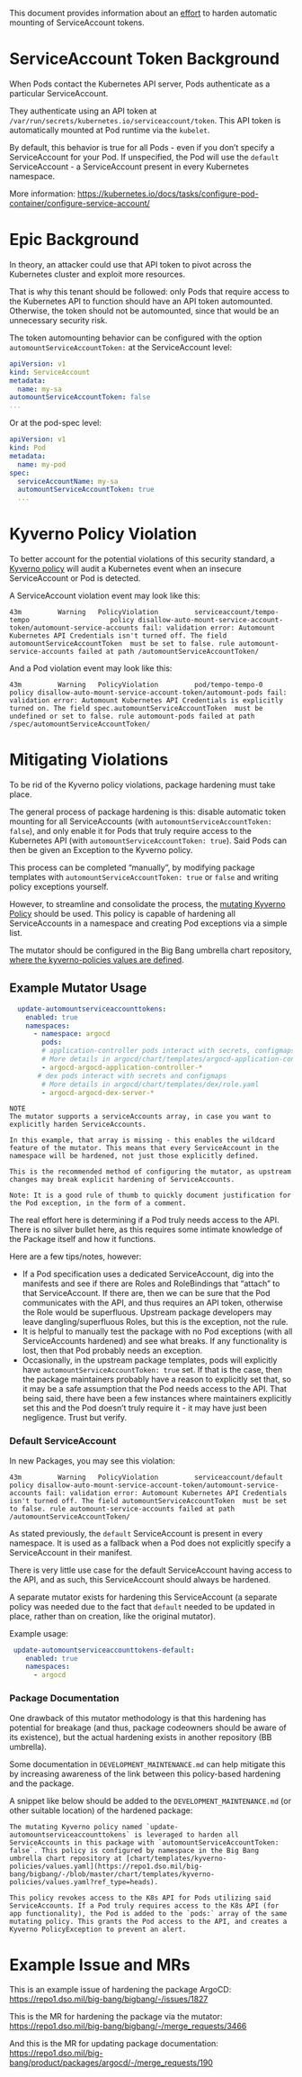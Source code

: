 This document provides information about an [effort](https://repo1.dso.mil/groups/big-bang/-/epics/146) to harden automatic mounting of ServiceAccount tokens.

# ServiceAccount Token Background

When Pods contact the Kubernetes API server, Pods authenticate as a particular ServiceAccount.

They authenticate using an API token at `/var/run/secrets/kubernetes.io/serviceaccount/token`. This API token is automatically mounted at Pod runtime via the `kubelet`.

By default, this behavior is true for all Pods - even if you don’t specify a ServiceAccount for your Pod. If unspecified, the Pod will use the `default` ServiceAccount - a ServiceAccount present in every Kubernetes namespace.

More information: <https://kubernetes.io/docs/tasks/configure-pod-container/configure-service-account/>

# Epic Background

In theory, an attacker could use that API token to pivot across the Kubernetes cluster and exploit more resources.

That is why this tenant should be followed: only Pods that require access to the Kubernetes API to function should have an API token automounted. Otherwise, the token should not be automounted, since that would be an unnecessary security risk.

The token automounting behavior can be configured with the option `automountServiceAccountToken:` at the ServiceAccount level:

```yaml
apiVersion: v1
kind: ServiceAccount
metadata:
  name: my-sa
automountServiceAccountToken: false
...
```

Or at the pod-spec level:

```yaml
apiVersion: v1
kind: Pod
metadata:
  name: my-pod
spec:
  serviceAccountName: my-sa
  automountServiceAccountToken: true
  ...
```

# Kyverno Policy Violation

To better account for the potential violations of this security standard, a [Kyverno policy](https://repo1.dso.mil/big-bang/product/packages/kyverno-policies/-/blob/main/chart/templates/disallow-auto-mount-service-account-token.yaml?ref_type=heads) will audit a Kubernetes event when an insecure ServiceAccount or Pod is detected.

A ServiceAccount violation event may look like this:

```
43m         Warning   PolicyViolation         serviceaccount/tempo-tempo                    policy disallow-auto-mount-service-account-token/automount-service-accounts fail: validation error: Automount Kubernetes API Credentials isn't turned off. The field automountServiceAccountToken  must be set to false. rule automount-service-accounts failed at path /automountServiceAccountToken/
```

And a Pod violation event may look like this:

```
43m         Warning   PolicyViolation         pod/tempo-tempo-0                             policy disallow-auto-mount-service-account-token/automount-pods fail: validation error: Automount Kubernetes API Credentials is explicitly turned on. The field spec.automountServiceAccountToken  must be undefined or set to false. rule automount-pods failed at path /spec/automountServiceAccountToken/
```

# Mitigating Violations

To be rid of the Kyverno policy violations, package hardening must take place.

The general process of package hardening is this: disable automatic token mounting for all ServiceAccounts (with `automountServiceAccountToken: false`), and only enable it for Pods that truly require access to the Kubernetes API (with `automountServiceAccountToken: true`). Said Pods can then be given an Exception to the Kyverno policy.

This process can be completed “manually”, by modifying package templates with `automountServiceAccountToken: true` or `false` and writing policy exceptions yourself.

However, to streamline and consolidate the process, the [mutating Kyverno Policy](https://repo1.dso.mil/big-bang/product/packages/kyverno-policies/-/blob/main/chart/templates/update-automountserviceaccounttokens.yaml?ref_type=heads) should be used. This policy is capable of hardening all ServiceAccounts in a namespace and creating Pod exceptions via a simple list.

The mutator should be configured in the Big Bang umbrella chart repository, [where the kyverno-policies values are defined](https://repo1.dso.mil/big-bang/bigbang/-/blob/master/chart/templates/kyverno-policies/values.yaml?ref_type=heads).

## Example Mutator Usage

```yaml
  update-automountserviceaccounttokens:
    enabled: true
    namespaces:
      - namespace: argocd
        pods:
        # application-controller pods interact with secrets, configmaps, events, and Argo CRDs 
        # More details in argocd/chart/templates/argocd-application-controller/role.yaml
        - argocd-argocd-application-controller-*
       # dex pods interact with secrets and configmaps
        # More details in argocd/chart/templates/dex/role.yaml
        - argocd-argocd-dex-server-*
```

```
NOTE
The mutator supports a serviceAccounts array, in case you want to explicitly harden ServiceAccounts. 

In this example, that array is missing - this enables the wildcard feature of the mutator. This means that every ServiceAccount in the namespace will be hardened, not just those explicitly defined.

This is the recommended method of configuring the mutator, as upstream changes may break explicit hardening of ServiceAccounts.
```

```
Note: It is a good rule of thumb to quickly document justification for the Pod exception, in the form of a comment.
```

The real effort here is determining if a Pod truly needs access to the API. There is no silver bullet here, as this requires some intimate knowledge of the Package itself and how it functions.

Here are a few tips/notes, however:

* If a Pod specification uses a dedicated ServiceAccount, dig into the manifests and see if there are Roles and RoleBindings that “attach” to that ServiceAccount. If there are, then we can be sure that the Pod communicates with the API, and thus requires an API token, otherwise the Role would be superfluous. Upstream package developers may leave dangling/superfluous Roles, but this is the exception, not the rule.
* It is helpful to manually test the package with no Pod exceptions (with all ServiceAccounts hardened) and see what breaks. If any functionality is lost, then that Pod probably needs an exception.
* Occasionally, in the upstream package templates, pods will explicitly have `automountServiceAccountToken: true` set. If that is the case, then the package maintainers probably have a reason to explicitly set that, so it may be a safe assumption that the Pod needs access to the API. That being said, there have been a few instances where maintainers explicitly set this and the Pod doesn’t truly require it - it may have just been negligence. Trust but verify.

### Default ServiceAccount

In new Packages, you may see this violation:

```
43m         Warning   PolicyViolation         serviceaccount/default                    policy disallow-auto-mount-service-account-token/automount-service-accounts fail: validation error: Automount Kubernetes API Credentials isn't turned off. The field automountServiceAccountToken  must be set to false. rule automount-service-accounts failed at path /automountServiceAccountToken/
```

As stated previously, the `default` ServiceAccount is present in every namespace. It is used as a fallback when a Pod does not explicitly specify a ServiceAccount in their manifest.

There is very little use case for the default ServiceAccount having access to the API, and as such, this ServiceAccount should always be hardened.

A separate mutator exists for hardening this ServiceAccount (a separate policy was needed due to the fact that `default` needed to be updated in place, rather than on creation, like the original mutator).

Example usage:

```yaml
 update-automountserviceaccounttokens-default:
    enabled: true
    namespaces:
      - argocd
```

### Package Documentation

One drawback of this mutator methodology is that this hardening has potential for breakage (and thus, package codeowners should be aware of its existence), but the actual hardening exists in another repository (BB umbrella).

Some documentation in `DEVELOPMENT_MAINTENANCE.md` can help mitigate this by increasing awareness of the link between this policy-based hardening and the package.

A snippet like below should be added to the `DEVELOPMENT_MAINTENANCE.md` (or other suitable location) of the hardened package:

```
The mutating Kyverno policy named `update-automountserviceaccounttokens` is leveraged to harden all ServiceAccounts in this package with `automountServiceAccountToken: false`. This policy is configured by namespace in the Big Bang umbrella chart repository at [chart/templates/kyverno-policies/values.yaml](https://repo1.dso.mil/big-bang/bigbang/-/blob/master/chart/templates/kyverno-policies/values.yaml?ref_type=heads).

This policy revokes access to the K8s API for Pods utilizing said ServiceAccounts. If a Pod truly requires access to the K8s API (for app functionality), the Pod is added to the `pods:` array of the same mutating policy. This grants the Pod access to the API, and creates a Kyverno PolicyException to prevent an alert.
```

# Example Issue and MRs

This is an example issue of hardening the package ArgoCD: <https://repo1.dso.mil/big-bang/bigbang/-/issues/1827>

This is the MR for hardening the package via the mutator: <https://repo1.dso.mil/big-bang/bigbang/-/merge_requests/3466>

And this is the MR for updating package documentation: <https://repo1.dso.mil/big-bang/product/packages/argocd/-/merge_requests/190>
